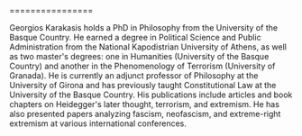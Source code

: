 ================

Georgios Karakasis holds a PhD in Philosophy from the University of the Basque Country. He earned a degree in Political
Science and Public Administration from the National Kapodistrian University of Athens, as well as two master's degrees:
one in Humanities (University of the Basque Country) and another in the Phenomenology of Terrorism (University of
Granada). He is currently an adjunct professor of Philosophy at the University of Girona and has previously taught
Constitutional Law at the University of the Basque Country. His publications include articles and book chapters on
Heidegger's later thought, terrorism, and extremism. He has also presented papers analyzing fascism, neofascism, and
extreme-right extremism at various international conferences.
